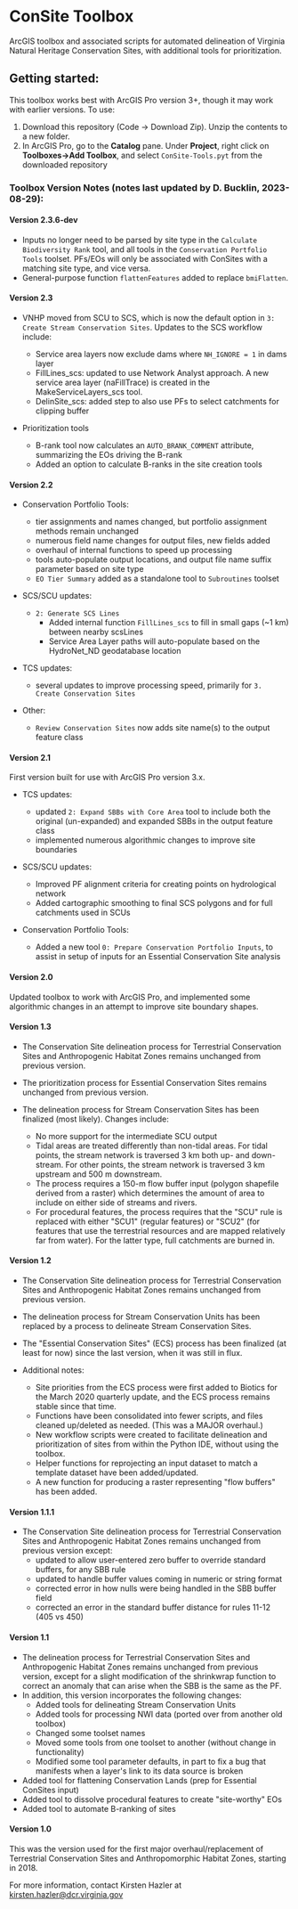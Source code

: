 # ConSite Toolbox
ArcGIS toolbox and associated scripts for automated delineation of Virginia Natural Heritage Conservation Sites, with additional tools for prioritization.

## Getting started:
This toolbox works best with ArcGIS Pro version 3+, though it may work with earlier versions. To use:
1. Download this repository (Code -> Download Zip). Unzip the contents to a new folder.
2. In ArcGIS Pro, go to the **Catalog** pane. Under **Project**, right click on **Toolboxes->Add Toolbox**, and select `ConSite-Tools.pyt` from the downloaded repository

### Toolbox Version Notes (notes last updated by D. Bucklin, 2023-08-29):

#### Version 2.3.6-dev

- Inputs no longer need to be parsed by site type in the `Calculate Biodiversity Rank` tool, and all tools in the `Conservation Portfolio Tools` toolset. PFs/EOs will only be associated with ConSites with a matching site type, and vice versa.
- General-purpose function `flattenFeatures` added to replace `bmiFlatten`.

#### Version 2.3

- VNHP moved from SCU to SCS, which is now the default option in `3: Create Stream Conservation Sites`. Updates to the SCS workflow include:
  - Service area layers now exclude dams where `NH_IGNORE = 1` in dams layer
  - FillLines_scs: updated to use Network Analyst approach. A new service area layer (naFillTrace) is created in the MakeServiceLayers_scs tool.
  - DelinSite_scs: added step to also use PFs to select catchments for clipping buffer

- Prioritization tools
  - B-rank tool now calculates an `AUTO_BRANK_COMMENT` attribute, summarizing the EOs driving the B-rank
  - Added an option to calculate B-ranks in the site creation tools

#### Version 2.2

- Conservation Portfolio Tools:
  - tier assignments and names changed, but portfolio assignment methods remain unchanged
  - numerous field name changes for output files, new fields added
  - overhaul of internal functions to speed up processing
  - tools auto-populate output locations, and output file name suffix parameter based on site type
  - `EO Tier Summary` added as a standalone tool to `Subroutines` toolset

- SCS/SCU updates:
  - `2: Generate SCS Lines`
    - Added internal function `FillLines_scs` to fill in small gaps (~1 km) between nearby scsLines
    - Service Area Layer paths will auto-populate based on the HydroNet_ND geodatabase location

- TCS updates:
  - several updates to improve processing speed, primarily for `3. Create Conservation Sites` 

- Other:
  - `Review Conservation Sites` now adds site name(s) to the output feature class

#### Version 2.1

First version built for use with ArcGIS Pro version 3.x.

- TCS updates:
  - updated `2: Expand SBBs with Core Area` tool to include both the original (un-expanded) and expanded SBBs in the output feature class
  - implemented numerous algorithmic changes to improve site boundaries

- SCS/SCU updates:
  - Improved PF alignment criteria for creating points on hydrological network
  - Added cartographic smoothing to final SCS polygons and for full catchments used in SCUs

- Conservation Portfolio Tools:
  - Added a new tool `0: Prepare Conservation Portfolio Inputs`, to assist in setup of inputs for an Essential Conservation Site analysis

#### Version 2.0
Updated toolbox to work with ArcGIS Pro, and implemented some algorithmic changes in an attempt to improve site boundary shapes.

#### Version 1.3
- The Conservation Site delineation process for Terrestrial Conservation Sites and Anthropogenic Habitat Zones remains unchanged from previous version.

- The prioritization process for Essential Conservation Sites remains unchanged from previous version.

- The delineation process for Stream Conservation Sites has been finalized (most likely). Changes include:
   - No more support for the intermediate SCU output
   - Tidal areas are treated differently than non-tidal areas. For tidal points, the stream network is traversed 3 km both up- and down-stream. For other points, the stream network is traversed 3 km upstream and 500 m downstream.
   - The process requires a 150-m flow buffer input (polygon shapefile derived from a raster) which determines the amount of area to include on either side of streams and rivers.
   - For procedural features, the process requires that the "SCU" rule is replaced with either "SCU1" (regular features) or "SCU2" (for features that use the terrestrial resources and are mapped relatively far from water). For the latter type, full catchments are burned in.


#### Version 1.2 
- The Conservation Site delineation process for Terrestrial Conservation Sites and Anthropogenic Habitat Zones remains unchanged from previous version.

- The delineation process for Stream Conservation Units has been replaced by a process to delineate Stream Conservation Sites. 

- The "Essential Conservation Sites" (ECS) process has been finalized (at least for now) since the last version, when it was still in flux. 

- Additional notes:
   - Site priorities from the ECS process were first added to Biotics for the March 2020 quarterly update, and the ECS process remains stable since that time. 
   - Functions have been consolidated into fewer scripts, and files cleaned up/deleted as needed. (This was a MAJOR overhaul.)
   - New workflow scripts were created to facilitate delineation and prioritization of sites from within the Python IDE, without using the toolbox.
   - Helper functions for reprojecting an input dataset to match a template dataset have been added/updated.
   - A new function for producing a raster representing "flow buffers" has been added.

#### Version 1.1.1
- The Conservation Site delineation process for Terrestrial Conservation Sites and Anthropogenic Habitat Zones remains unchanged from previous version except:
   - updated to allow user-entered zero buffer to override standard buffers, for any SBB rule
   - updated to handle buffer values coming in numeric or string format
   - corrected error in how nulls were being handled in the SBB buffer field
   - corrected an error in the standard buffer distance for rules 11-12 (405 vs 450)

#### Version 1.1
- The delineation process for Terrestrial Conservation Sites and Anthropogenic Habitat Zones remains unchanged from previous version, except for a slight modification of the shrinkwrap function to correct an anomaly that can arise when the SBB is the same as the PF. 
- In addition, this version incorporates the following changes:
   - Added tools for delineating Stream Conservation Units
   - Added tools for processing NWI data (ported over from another old toolbox)
   - Changed some toolset names
   - Moved some tools from one toolset to another (without change in functionality)
   - Modified some tool parameter defaults, in part to fix a bug that manifests when a layer's link to its data source is broken
- Added tool for flattening Conservation Lands (prep for Essential ConSites input)
- Added tool to dissolve procedural features to create "site-worthy" EOs
- Added tool to automate B-ranking of sites

#### Version 1.0
This was the version used for the first major overhaul/replacement of Terrestrial Conservation Sites and Anthropomorphic Habitat Zones, starting in 2018.

For more information, contact Kirsten Hazler at kirsten.hazler@dcr.virginia.gov
